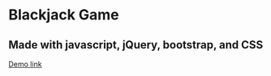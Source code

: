 # Blackjack Game
## Made with javascript, jQuery, bootstrap, and CSS
<!-- Change the demo link!  -->
[Demo link](https://digitalcrafts.com)
